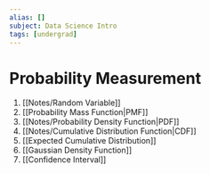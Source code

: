 ```yaml
---
alias: []
subject: Data Science Intro
tags: [undergrad]
---
```

# Probability Measurement

1. [[Notes/Random Variable]]
2. [[Probability Mass Function|PMF]]
3. [[Notes/Probability Density Function|PDF]]
4. [[Notes/Cumulative Distribution Function|CDF]]
5. [[Expected Cumulative Distribution]]
6. [[Gaussian Density Function]]
7. [[Confidence Interval]]